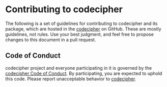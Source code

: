 # Contributing to codecipher

The following is a set of guidelines for contributing to codecipher and its package, which are hosted in the [codecipher](https://github.com/vroncevic/codecipher) on GitHub. These are mostly guidelines, not rules. Use your best judgment, and feel free to propose changes to this document in a pull request.

## Code of Conduct

codecipher project and everyone participating in it is governed by the [codecipher Code of Conduct](CODE_OF_CONDUCT.md). By participating, you are expected to uphold this code. Please report unacceptable behavior to [codecipher](mailto:elektron.ronca@gmail.com).
